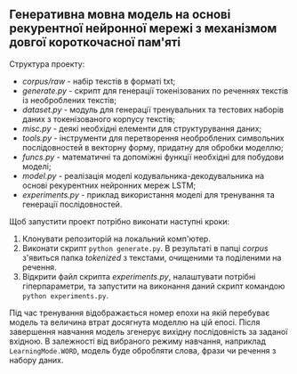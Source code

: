 ## Генеративна мовна модель на основі рекурентної нейронної мережі з механізмом довгої короткочасної пам'яті

Структура проекту:
- *corpus/raw* - набір текстів в форматі txt;
- *generate.py* - скрипт для генерації токенізованих по реченнях текстів із необроблених текстів;
- *dataset.py* - модуль для генерації тренувальних та тестових наборів даних з токенізованого корпусу текстів;
- *misc.py* - деякі необхідні елементи для структурування даних;
- *tools.py* - інструменти для перетворення необроблених символьних послідовностей в векторну форму, придатну для обробки моделлю;
- *funcs.py* - математичні та допоміжні функції необхідні для побудови моделі;
- *model.py* - реалізація моделі кодувальника-декодувальника на основі рекурентних нейронних мереж LSTM;
- *experiments.py* - приклад використання моделі для тренування та генерації послідовностей.

Щоб запустити проект потрібно виконати наступні кроки:
1. Клонувати репозиторій на локальний комп'ютер.
2. Виконати скрипт `python generate.py`. В результаті в папці *corpus* з'явиться папка *tokenized* з текстами, очищеними та поділеними на речення.
3. Відкрити файл скрипта *experiments.py*, налаштувати потрібні гіперпараметри, та запустити на виконання даний скрипт командою `python experiments.py`.

Під час тренування відображається номер епохи на якій перебуває модель та величина втрат досягнута моделлю на цій епосі. Після завершення
навчання модель згенерує вихідну послідовність за заданої вхідною. В залежності від вибраного режиму навчання, наприклад `LearningMode.WORD`, 
модель буде обробляти слова, фрази чи речення з набору даних.
